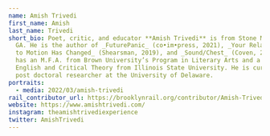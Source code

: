 ```yaml
---
name: Amish Trivedi
first_name: Amish
last_name: Trivedi
short_bio: Poet, critic, and educator **Amish Trivedi** is from Stone Mountain,
  GA. He is the author of _FuturePanic_ (co•im•press, 2021), _Your Relationship
  to Motion Has Changed_ (Shearsman, 2019), and _Sound/Chest_ (Coven, 2015). He
  has an M.F.A. from Brown University’s Program in Literary Arts and a Ph.D. in
  English and Critical Theory from Illinois State University. He is currently a
  post doctoral researcher at the University of Delaware.
portraits:
  - media: 2022/03/amish-trivedi
rail_contributor_url: https://brooklynrail.org/contributor/Amish-Trivedi
website: https://www.amishtrivedi.com/
instagram: theamishtrivediexperience
twitter: AmishTrivedi
---
```

